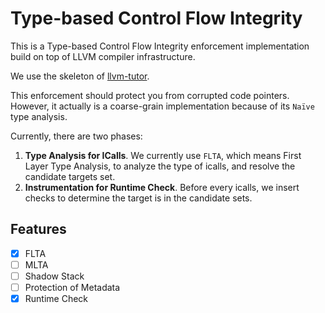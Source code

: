 # Type-based Control Flow Integrity

This is a Type-based Control Flow Integrity enforcement implementation build on top of LLVM compiler infrastructure.

We use the skeleton of [llvm-tutor](https://github.com/banach-space/llvm-tutor).

This enforcement should protect you from corrupted code pointers. However, it actually is a coarse-grain implementation because of its `Naïve` type analysis.

Currently, there are two phases:

1. __Type Analysis for ICalls__. We currently use `FLTA`, which means First Layer Type Analysis, to analyze the type of icalls, and resolve the candidate targets set.
2. __Instrumentation for Runtime Check__. Before every icalls, we insert checks to determine the target is in the candidate sets.

## Features

- [x] FLTA
- [ ] MLTA
- [ ] Shadow Stack
- [ ] Protection of Metadata
- [x] Runtime Check
